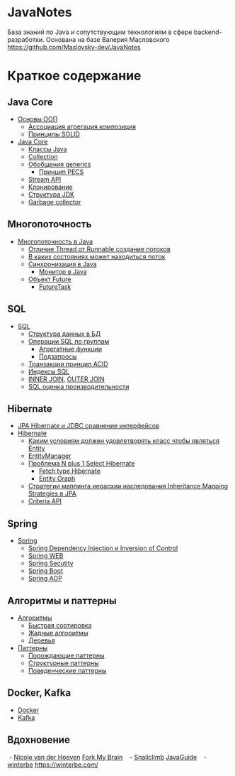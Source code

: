 # JavaNotes

База знаний по Java и сопутствующим технологиям в сфере backend-разработки. Основана на базе Валерия Масловского https://github.com/Maslovsky-dev/JavaNotes

# Краткое содержание
## Java Core

- [Основы ООП](notes/Основы%20ООП.md)
    - [Ассоциация агрегация композиция](notes/Ассоциация%20агрегация%20композиция.md)
    - [Принципы SOLID](notes/Принципы%20SOLID.md)
- [Java Core](notes/Java%20Core.md)
    - [Классы Java](notes/Классы%20Java.md)
    - [Collection](notes/Collection.md)
    - [Обобщения generics](notes/Обобщения%20generics.md)
        - [Принцип PECS](notes/Принцип%20PECS.md)
    - [Stream API](notes/Stream%20API.md)
    - [Клонирование](notes/Клонирование.md)
    - [Структура JDK](notes/Структура%20JDK.md)
    - [Garbage collector](notes/Garbage%20collector.md)

## Многопоточность

- [Многопоточность в Java](notes/Многопоточность%20в%20Java.md)
    - [Отличие Thread от Runnable создание потоков](notes/Отличие%20Thread%20от%20Runnable%20созданиепотоков.md)
    - [В каких состояниях может находиться поток](notes/В%20каких%20состояниях%20может%20находиться%20поток.md)
    - [Синхронизация в Java](notes/Синхронизация%20в%20Java.md)
        - [Монитор в Java](notes/Монитор%20в%20Java.md)
    - [Объект Future](notes/Объект%20Future.md)
        - [FutureTask](notes/FutureTask.md)

## SQL

- [SQL](notes/SQL.md)
    - [Структура данных в БД](notes/Структура%20данных%20в%20БД.md)
    - [Операции SQL по группам](notes/Операции%20SQL%20по%20группам.md)
        - [Агрегатные функции](notes/Агрегатные%20функции.md)
        - [Подзапросы](notes/Подзапросы.md)
    - [Транзакции принцип ACID](notes/Транзакции%20принцип%20ACID.md)
    - [Индексы SQL](notes/Индексы%20SQL.md)
    - [INNER JOIN](notes/INNER%20JOIN), [OUTER JOIN](notes/OUTER%20JOIN.md)
    - [SQL оценка производительности](notes/SQL%20оценка%20производительности.md)

## Hibernate

- [JPA Hibernate и JDBC сравнение интерфейсов](notes/JPA%20Hibernate%20и%20JDBC%20сравнение%20интерфейсов.md)
- [Hibernate](notes/Hibernate.md)
    - [Каким условиям должен удовлетворять класс чтобы являться Entity](notes/Каким%20условиям%20должен%20удовлетворять%20класс%20чтобы%20являться%20Entity.md)
    - [EntityManager](notes/EntityManager.md)
    - [Проблема N plus 1 Select Hibernate](notes/Проблема%20N%20plus%201%20Select%20Hibernate.md)
        - [Fetch type Hibernate](notes/Fetch%20type%20Hibernate.md)
        - [Entity Graph](notes/Entity%20Graph.md)
    - [Cтратегии маппинга иерархии наследования Inheritance Mapping Strategies в JPA](notes/Cтратегии%20маппинга%20иерархии%20наследования%20Inheritance%20Mapping%20Strategies%20в%20JPA.md)
    - [Criteria API](notes/Criteria%20API.md)

## Spring

- [Spring](notes/Spring.md)
    - [Spring Dependency Injection и Inversion of Control](notes/Spring%20Dependency%20Injection%20и%20Inversion%20of%20Control.md)
    - [Spring WEB](notes/Spring%20WEB.md)
    - [Spring Secutity](notes/Spring%20Secutity.md)
    - [Spring Boot](notes/Spring%20Boot.md)
    - [Spring AOP](notes/Spring%20AOP.md)

## Алгоритмы и паттерны

- [Алгоритмы](notes/Алгоритмы.md)
    - [Быстрая сортировка](notes/Быстрая%20сортировка.md)
    - [Жадные алгоритмы](notes/Жадные%20алгоритмы.md)
    - [Деревья](notes/Деревья.md)
- [Паттерны](notes/Паттерны.md)
    - [Порождающие паттерны](notes/Порождающие%20паттерны.md)
    - [Структурные паттерны](notes/Структурные%20паттерны.md)
    - [Поведенческие паттерны](notes/Поведенческие%20паттерны.md)

## Docker, Kafka

- [Docker](notes/Docker.md)
- [Kafka](notes/Kafka.md)

## Вдохновение 
 - [Nicole van der Hoeven](https://nicolevanderhoeven.com/)  [Fork My Brain](https://notes.nicolevanderhoeven.com/Fork+My+Brain)
	 
 - [Snailclimb](https://github.com/Snailclimb)  [JavaGuide](https://javaguide.cn/)
	 
 - [winterbe](https://github.com/winterbe)  https://winterbe.com/
	 


